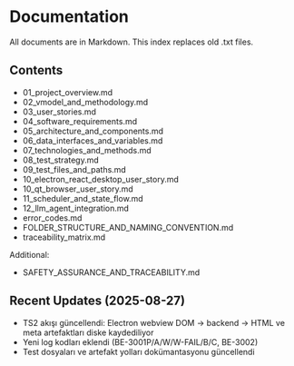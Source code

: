 # Documentation

All documents are in Markdown. This index replaces old .txt files.

## Contents
- 01_project_overview.md
- 02_vmodel_and_methodology.md
- 03_user_stories.md
- 04_software_requirements.md
- 05_architecture_and_components.md
- 06_data_interfaces_and_variables.md
- 07_technologies_and_methods.md
- 08_test_strategy.md
- 09_test_files_and_paths.md
- 10_electron_react_desktop_user_story.md
- 10_qt_browser_user_story.md
- 11_scheduler_and_state_flow.md
- 12_llm_agent_integration.md
- error_codes.md
- FOLDER_STRUCTURE_AND_NAMING_CONVENTION.md
- traceability_matrix.md

Additional:
- SAFETY_ASSURANCE_AND_TRACEABILITY.md

## Recent Updates (2025-08-27)
- TS2 akışı güncellendi: Electron webview DOM → backend → HTML ve meta artefaktları diske kaydediliyor
- Yeni log kodları eklendi (BE-3001P/A/W/W-FAIL/B/C, BE-3002)
- Test dosyaları ve artefakt yolları dokümantasyonu güncellendi
